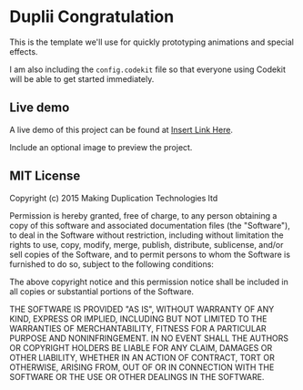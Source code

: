 # Duplii Congratulation

This is the template we'll use for quickly prototyping animations and special effects.

I am also including the `config.codekit` file so that everyone using Codekit will be able to get started immediately.

## Live demo

A live demo of this project can be found at [Insert Link Here](http://duplii.com/ "Duplii | We Make Duplication Happen").

Include an optional image to preview the project.

## MIT License

Copyright (c) 2015 Making Duplication Technologies ltd

Permission is hereby granted, free of charge, to any person obtaining a copy
of this software and associated documentation files (the "Software"), to deal
in the Software without restriction, including without limitation the rights
to use, copy, modify, merge, publish, distribute, sublicense, and/or sell
copies of the Software, and to permit persons to whom the Software is
furnished to do so, subject to the following conditions:

The above copyright notice and this permission notice shall be included in all
copies or substantial portions of the Software.

THE SOFTWARE IS PROVIDED "AS IS", WITHOUT WARRANTY OF ANY KIND, EXPRESS OR
IMPLIED, INCLUDING BUT NOT LIMITED TO THE WARRANTIES OF MERCHANTABILITY,
FITNESS FOR A PARTICULAR PURPOSE AND NONINFRINGEMENT. IN NO EVENT SHALL THE
AUTHORS OR COPYRIGHT HOLDERS BE LIABLE FOR ANY CLAIM, DAMAGES OR OTHER
LIABILITY, WHETHER IN AN ACTION OF CONTRACT, TORT OR OTHERWISE, ARISING FROM,
OUT OF OR IN CONNECTION WITH THE SOFTWARE OR THE USE OR OTHER DEALINGS IN THE
SOFTWARE.


